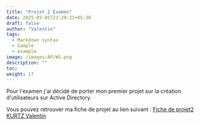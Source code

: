 ```yaml
---
title: "Projet 2 Examen"
date: 2025-05-05T23:29:21+05:30
draft: false
author: "Valentin"
tags:
  - Markdown syntax
  - Sample
  - example
image: /images/AP/WS.png
description: ""
toc:
weight: 17
---
```


Pour l'examen j'ai décidé de porter mon premier projet sur la création d'utilisateurs sur Active Directory.


Vous pouvez retrouver ma fiche de projet au lien suivant : [Fiche de projet2 KURTZ Valentin](/docs/Projet2.pdf)
